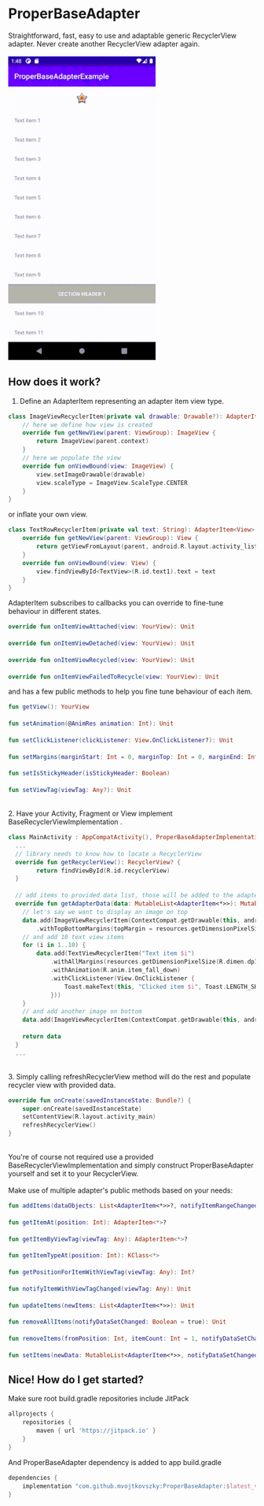 # ProperBaseAdapter
Straightforward, fast, easy to use and adaptable generic RecyclerView adapter. Never create another RecyclerView adapter again.
<br/><br/>
<img src="example.gif" alt="Example Flow" width="300"/>

## How does it work?
1. Define an AdapterItem representing an adapter item view type.
``` kotlin
class ImageViewRecyclerItem(private val drawable: Drawable?): AdapterItem<ImageView>() {
    // here we define how view is created
    override fun getNewView(parent: ViewGroup): ImageView {
        return ImageView(parent.context)
    }
    // here we populate the view
    override fun onViewBound(view: ImageView) {
        view.setImageDrawable(drawable)
        view.scaleType = ImageView.ScaleType.CENTER
    }
}
```
or inflate your own view.
``` kotlin
class TextRowRecyclerItem(private val text: String): AdapterItem<View>() {
    override fun getNewView(parent: ViewGroup): View {
        return getViewFromLayout(parent, android.R.layout.activity_list_item)
    }
    override fun onViewBound(view: View) {
        view.findViewById<TextView>(R.id.text1).text = text
    }
}
```

AdapterItem subscribes to callbacks you can override to fine-tune behaviour in different states.
``` kotlin
override fun onItemViewAttached(view: YourView): Unit

override fun onItemViewDetached(view: YourView): Unit

override fun onItemViewRecycled(view: YourView): Unit

override fun onItemViewFailedToRecycle(view: YourView): Unit
```

and has a few public methods to help you fine tune behaviour of each item.
``` kotlin
fun getView(): YourView

fun setAnimation(@AnimRes animation: Int): Unit

fun setClickListener(clickListener: View.OnClickListener?): Unit

fun setMargins(marginStart: Int = 0, marginTop: Int = 0, marginEnd: Int = 0, marginBottom: Int = 0): Unit

fun setIsStickyHeader(isStickyHeader: Boolean)

fun setViewTag(viewTag: Any?): Unit
```

<br/>2. Have your Activity, Fragment or View implement BaseRecyclerViewImplementation .
``` kotlin
class MainActivity : AppCompatActivity(), ProperBaseAdapterImplementation {
  ...
  // library needs to know how to locate a RecyclerView
  override fun getRecyclerView(): RecyclerView? {
        return findViewById(R.id.recyclerView)
  }

  // add items to provided data list, those will be added to the adapter.
  override fun getAdapterData(data: MutableList<AdapterItem<*>>): MutableList<AdapterItem<*>> {
    // let's say we want to display an image on top
    data.add(ImageViewRecyclerItem(ContextCompat.getDrawable(this, android.R.drawable.btn_radio))
        .withTopBottomMargins(topMargin = resources.getDimensionPixelSize(R.dimen.dp16))
    // and add 10 text view items
    for (i in 1..10) {
        data.add(TextViewRecyclerItem("Text item $i")
            .withAllMargins(resources.getDimensionPixelSize(R.dimen.dp16))
            .withAnimation(R.anim.item_fall_down)
            .withClickListener(View.OnClickListener {
                Toast.makeText(this, "Clicked item $i", Toast.LENGTH_SHORT).show()
            }))
    }
    // and add another image on bottom
    data.add(ImageViewRecyclerItem(ContextCompat.getDrawable(this, android.R.drawable.ic_btn_speak_now)))

    return data
  }
  ...
```

<br/>3. Simply calling refreshRecyclerView method will do the rest and populate recycler view with provided data.
``` kotlin
override fun onCreate(savedInstanceState: Bundle?) {
    super.onCreate(savedInstanceState)
    setContentView(R.layout.activity_main)
    refreshRecyclerView()
}
```

<br/>You're of course not required use a provided BaseRecyclerViewImplementation and simply construct ProperBaseAdapter yourself and set it to your RecyclerView.\
<br/>Make use of multiple adapter's public methods based on your needs:
``` kotlin
fun addItems(dataObjects: List<AdapterItem<*>>?, notifyItemRangeChanged: Boolean = true): Unit

fun getItemAt(position: Int): AdapterItem<*>?

fun getItemByViewTag(viewTag: Any): AdapterItem<*>?

fun getItemTypeAt(position: Int): KClass<*>

fun getPositionForItemWithViewTag(viewTag: Any): Int?

fun notifyItemWithViewTagChanged(viewTag: Any): Unit

fun updateItems(newItems: List<AdapterItem<*>>): Unit

fun removeAllItems(notifyDataSetChanged: Boolean = true): Unit

fun removeItems(fromPosition: Int, itemCount: Int = 1, notifyDataSetChanged: Boolean = true): Unit

fun setItems(newData: MutableList<AdapterItem<*>>, notifyDataSetChanged: Boolean = true): Unit
```

## Nice! How do I get started?
Make sure root build.gradle repositories include JitPack
``` gradle
allprojects {
    repositories {
        maven { url 'https://jitpack.io' }
    }
}
```

And ProperBaseAdapter dependency is added to app build.gradle
``` gradle
dependencies {
    implementation "com.github.mvojtkovszky:ProperBaseAdapter:$latest_version"
}
```
